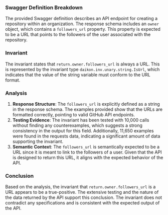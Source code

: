 ### Swagger Definition Breakdown
The provided Swagger definition describes an API endpoint for creating a repository within an organization. The response schema includes an `owner` object, which contains a `followers_url` property. This property is expected to be a URL that points to the followers of the user associated with the repository.

### Invariant
The invariant states that `return.owner.followers_url` is always a URL. This is represented by the invariant type `daikon.inv.unary.string.IsUrl`, which indicates that the value of the string variable must conform to the URL format.

### Analysis
1. **Response Structure**: The `followers_url` is explicitly defined as a string in the response schema. The examples provided show that the URLs are formatted correctly, pointing to valid GitHub API endpoints.
2. **Testing Evidence**: The invariant has been tested with 10,000 calls without finding any counterexamples, which suggests a strong consistency in the output for this field. Additionally, 11,650 examples were found in the requests data, indicating a significant amount of data supporting the invariant.
3. **Semantic Context**: The `followers_url` is semantically expected to be a URL since it is meant to link to the followers of a user. Given that the API is designed to return this URL, it aligns with the expected behavior of the API.

### Conclusion
Based on the analysis, the invariant that `return.owner.followers_url` is a URL appears to be a true-positive. The extensive testing and the nature of the data returned by the API support this conclusion. The invariant does not contradict any specifications and is consistent with the expected output of the API.
